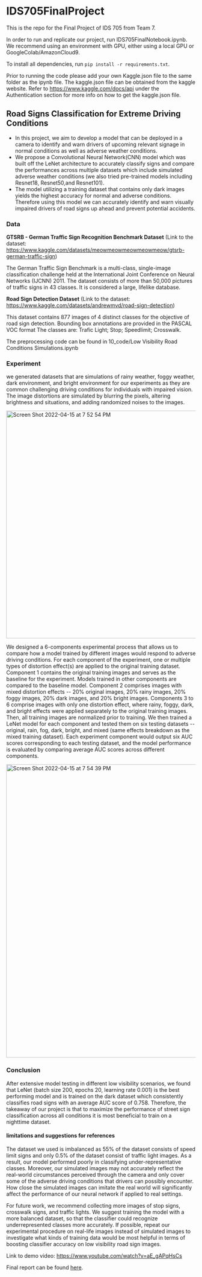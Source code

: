 # IDS705FinalProject

This is the repo for the Final Project of IDS 705 from Team 7.

In order to run and replicate our project, run IDS705FinalNotebook.ipynb. We recommend using an environment with GPU, either using a local GPU or GoogleColab/AmazonCloud9.

To install all dependencies, run `pip install -r requirements.txt`. 

Prior to running the code please add your own Kaggle.json file to the same folder as the ipynb file. The kaggle.json file can be obtained from the kaggle website.
Refer to https://www.kaggle.com/docs/api under the Authentication section for more info on how to get the kaggle.json file.

## Road Signs Classification for Extreme Driving Conditions

- In this project, we aim to develop a model that can be deployed in a camera to identify and warn drivers of upcoming relevant signage in normal conditions as well as adverse weather conditions.
- We propose a Convolutional Neural Network(CNN) model which was built off the LeNet architecture to accurately classify signs and compare the performances across multiple datasets which include simulated adverse weather conditions (we also tried pre-trained models including Resnet18, Resnet50,and Resnet101). 
- The model utilizing a training dataset that contains only dark images yields the highest accuracy for normal and adverse conditions. Therefore using this model we can accurately identify and warn visually impaired drivers of road signs up ahead and prevent potential accidents.

### Data

**GTSRB - German Traffic Sign Recognition Benchmark Dataset**
(Link to the dataset: https://www.kaggle.com/datasets/meowmeowmeowmeowmeow/gtsrb-german-traffic-sign)

The German Traffic Sign Benchmark is a multi-class, single-image classification challenge held at the International Joint Conference on Neural Networks (IJCNN) 2011. The dataset consists of more than 50,000 pictures of traffic signs in 43 classes. It is considered a large, lifelike database.

**Road Sign Detection Dataset**
(Link to the dataset: https://www.kaggle.com/datasets/andrewmvd/road-sign-detection)

This dataset contains 877 images of 4 distinct classes for the objective of road sign detection.
Bounding box annotations are provided in the PASCAL VOC format
The classes are:
Trafic Light;
Stop;
Speedlimit;
Crosswalk.

The preprocessing code can be found in 10_code/Low Visibility Road Conditions Simulations.ipynb

### Experiment

we generated datasets that are simulations of rainy weather, foggy weather, dark environment, and bright environment for our experiments as they are common challenging driving conditions for individuals with impaired vision. The image distortions are simulated by blurring the pixels, altering brightness and situations, and adding randomized noises to the images.

<img width="604" alt="Screen Shot 2022-04-15 at 7 52 54 PM" src="https://user-images.githubusercontent.com/89416055/163653371-29d519d7-e25f-4a9a-8443-793659c32a9a.png">

We designed a 6-components experimental process that allows us to compare how a model trained by different images would respond to adverse driving conditions. For each component of the experiment, one or multiple types of distortion effect(s) are applied to the original training dataset. Component 1 contains the original training images and serves as the baseline for the experiment. Models trained in other components are compared to the baseline model. Component 2 comprises images with mixed distortion effects -- 20% original images, 20% rainy images, 20% foggy images, 20% dark images, and 20% bright images. Components 3 to 6 comprise images with only one distortion effect, where rainy, foggy, dark, and bright effects were applied separately to the original training images. Then, all training images are normalized prior to training. We then trained a LeNet model for each component and tested them on six testing datasets -- original, rain, fog, dark, bright, and mixed (same effects breakdown as the mixed training dataset). Each experiment component would output six AUC scores corresponding to each testing dataset, and the model performance is evaluated by comparing average AUC scores across different components.

<img width="778" alt="Screen Shot 2022-04-15 at 7 54 39 PM" src="https://user-images.githubusercontent.com/89416055/163653449-3fb17074-fd76-419c-8e54-b37418661e84.png">

### Conclusion

After extensive model testing in different low visibility scenarios, we found that LeNet (batch size 200, epochs 20, learning rate 0.001) is the best performing model and is trained on the dark dataset which consistently classifies road signs with an average AUC score of 0.758. Therefore, the takeaway of our project is that to maximize the performance of street sign classification across all conditions it is most beneficial to train on a nighttime dataset.

#### limitations and suggestions for references

The dataset we used is imbalanced as 55% of the dataset consists of speed limit signs and only 0.5% of the dataset consist of traffic light images. As a result, our model performed poorly in classifying under-representative classes. Moreover, our simulated images may not accurately reflect the real-world circumstances perceived through the camera and only cover some of the adverse driving conditions that drivers can possibly encounter. How close the simulated images can imitate the real world will significantly affect the performance of our neural network if applied to real settings.

For future work, we recommend collecting more images of stop signs, crosswalk signs, and traffic lights. We suggest training the model with a more balanced dataset, so that the classifier could recognize underrepresented classes more accurately. If possible, repeat our experimental procedure on real-life images instead of simulated images to investigate what kinds of training data would be most helpful in terms of boosting classifier accuracy on low visibility road sign images. 

Link to demo video: https://www.youtube.com/watch?v=aE_gAPqHsCs

Final report can be found [here](https://github.com/wh153/IDS705FinalProject/blob/main/40_report/IDS%20705%20Final%20Report.pdf).
